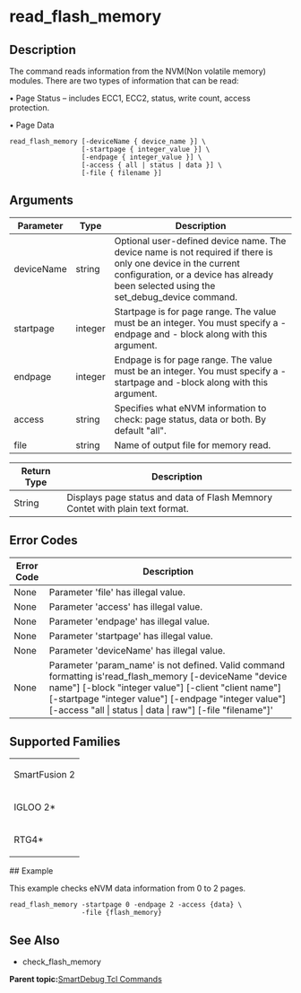# read\_flash\_memory

## Description

The command reads information from the NVM\(Non volatile memory\) modules. There are two types of information that can be read:

• Page Status – includes ECC1, ECC2, status, write count, access protection.

• Page Data

```
read_flash_memory [-deviceName { device_name }] \
                  [-startpage { integer_value }] \
                  [-endpage { integer_value }] \
                  [-access { all | status | data }] \
                  [-file { filename }]
```

## Arguments

|Parameter|Type|Description|
|---------|----|-----------|
|deviceName|string|Optional user-defined device name. The device name is not required if there is only one device in the current configuration, or a device has already been selected using the set\_debug\_device command.|
|startpage|integer|Startpage is for page range. The value must be an integer. You must specify a -endpage and - block along with this argument.|
|endpage|integer|Endpage is for page range. The value must be an integer. You must specify a -startpage and -block along with this argument.|
|access|string​|Specifies what eNVM information to check: page status, data or both. By default "all".|
|file|string​|Name of output file for memory read.|

|Return Type|Description|
|-----------|-----------|
|String|Displays page status and data of Flash Memnory Contet with plain text format.|

## Error Codes

|Error Code|Description|
|----------|-----------|
|None|Parameter 'file' has illegal value.|
|None|Parameter 'access' has illegal value.|
|None|Parameter 'endpage' has illegal value.|
|None|Parameter 'startpage' has illegal value.|
|None​|Parameter 'deviceName' has illegal value.|
|None​|Parameter 'param\_name' is not defined. Valid command formatting is'read\_flash\_memory \[-deviceName "device name"\] \[-block "integer value"\] \[-client "client name"\] \[-startpage "integer value"\] \[-endpage "integer value"\] \[-access "all \| status \| data \| raw"\] \[-file "filename"\]'|

## Supported Families

<table id="GUID-7B96E93D-08C6-4D19-99E9-3F2C222E3B9F"><tbody><tr><td>

SmartFusion 2

</td></tr><tr><td>

IGLOO 2\*

</td></tr><tr><td>

RTG4\*

</td></tr></tbody>
</table>## Example

This example checks eNVM data information from 0 to 2 pages.

```
read_flash_memory -startpage 0 -endpage 2 -access {data} \
                  -file {flash_memory}
```

## See Also

-   check\_flash\_memory


**Parent topic:**[SmartDebug Tcl Commands](GUID-5F0515FB-DC45-4C39-86E5-8B7DC659F010.md)

